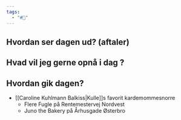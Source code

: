 ```yaml
---
tags:
  - "#📅"
---
```

## Hvordan ser dagen ud? (aftaler)


## Hvad vil jeg gerne opnå i dag ?


## Hvordan gik dagen?
- [[Caroline Kuhlmann Balkiss|Kulle]]s favorit kardemommesnorre 
	- Flere Fugle på Rentemestervej Nordvest 
	- Juno the Bakery på Århusgade Østerbro 